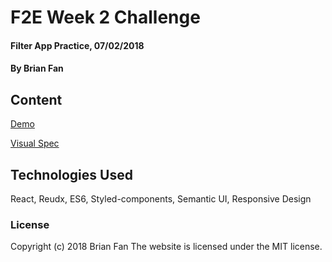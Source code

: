 # F2E Week 2 Challenge

#### Filter App Practice, 07/02/2018

#### By Brian Fan

## Content

  [Demo](https://txbluebee.github.io/F2E-filter-app/)

  [Visual Spec](https://hexschool.github.io/THE_F2E_Design/week2-filter/)


## Technologies Used

React, Reudx, ES6, Styled-components, Semantic UI, Responsive Design

### License

Copyright (c) 2018 Brian Fan
The website is licensed under the MIT license.